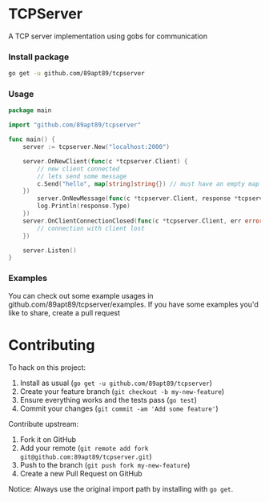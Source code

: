 # TCPServer
A TCP server implementation using gobs for communication

### Install package

``` bash
go get -u github.com/89apt89/tcpserver
```

### Usage

``` go
package main

import "github.com/89apt89/tcpserver"

func main() {
	server := tcpserver.New("localhost:2000")

	server.OnNewClient(func(c *tcpserver.Client) {
		// new client connected
		// lets send some message
		c.Send("hello", map[string]string{}) // must have an empty map even if it isn't used
	})
		server.OnNewMessage(func(c *tcpserver.Client, response *tcpserver.CommunicationData) {
		log.Println(response.Type)
	})
	server.OnClientConnectionClosed(func(c *tcpserver.Client, err error) {
		// connection with client lost
	})

	server.Listen()
}
```

### Examples
You can check out some example usages in github.com/89apt89/tcpserver/examples. If you have some examples you'd like to share, create a pull request

# Contributing

To hack on this project:

1. Install as usual (`go get -u github.com/89apt89/tcpserver`)
2. Create your feature branch (`git checkout -b my-new-feature`)
3. Ensure everything works and the tests pass (`go test`)
4. Commit your changes (`git commit -am 'Add some feature'`)

Contribute upstream:

1. Fork it on GitHub
2. Add your remote (`git remote add fork git@github.com:89apt89/tcpserver.git`)
3. Push to the branch (`git push fork my-new-feature`)
4. Create a new Pull Request on GitHub

Notice: Always use the original import path by installing with `go get`.
